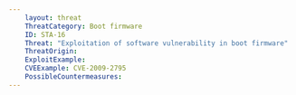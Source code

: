 ```yaml
---
    layout: threat
    ThreatCategory: Boot firmware
    ID: STA-16
    Threat: "Exploitation of software vulnerability in boot firmware"
    ThreatOrigin:
    ExploitExample:
    CVEExample: CVE-2009-2795
    PossibleCountermeasures:
---
```

